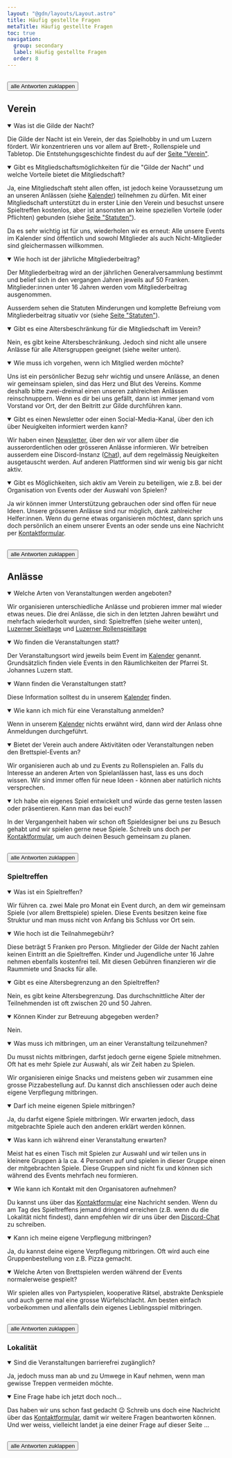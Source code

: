 ```yaml
---
layout: "@gdn/layouts/Layout.astro"
title: Häufig gestellte Fragen
metaTitle: Häufig gestellte Fragen
toc: true
navigation:
  group: secondary
  label: Häufig gestellte Fragen
  order: 8
---
```


<button type="button" class="button-accent" data-toggle-details="" style="margin-block-start: 1rem;">
  alle Antworten   
  <span data-toggle-label="open">zuklappen</span>
  <span data-toggle-label="close" hidden>aufklappen</span>
</button>

## Verein

<details open="">
  <summary>Was ist die Gilde der Nacht?</summary>

  Die Gilde der Nacht ist ein Verein, der das Spielhobby in und um Luzern fördert. Wir konzentrieren uns vor allem auf Brett-, Rollenspiele und Tabletop. Die Entstehungsgeschichte findest du auf der [Seite "Verein"](/verein).
  
</details>

<details open="">
  <summary>Gibt es Mitgliedschaftsmöglichkeiten für die "Gilde der Nacht" und welche Vorteile bietet die Mitgliedschaft?</summary>

  Ja, eine Mitgliedschaft steht allen offen, ist jedoch keine Voraussetzung um an unseren Anlässen (siehe [Kalender](/#kalender)) teilnehmen zu dürfen. Mit einer Mitgliedschaft unterstützt du in erster Linie den Verein und besuchst unsere Spieltreffen kostenlos, aber ist ansonsten an keine speziellen Vorteile (oder Pflichten) gebunden (siehe [Seite "Statuten"](/statuten)).

  Da es sehr wichtig ist für uns, wiederholen wir es erneut: Alle unsere Events im Kalender sind öffentlich und sowohl Mitglieder als auch Nicht-Mitglieder sind gleichermassen willkommen.

</details>

<details open="">
  <summary>Wie hoch ist der jährliche Mitgliederbeitrag?</summary>

  Der Mitgliederbeitrag wird an der jährlichen Generalversammlung bestimmt und belief sich in den vergangen Jahren jeweils auf 50 Franken. Mitglieder:innen unter 16 Jahren werden vom Mitgliederbeitrag ausgenommen.

  Ausserdem sehen die Statuten Minderungen und komplette Befreiung vom Mitgliederbeitrag situativ vor (siehe [Seite "Statuten"](/statuten)).

</details>

<details open="">
  <summary>Gibt es eine Altersbeschränkung für die Mitgliedschaft im Verein?</summary>

  Nein, es gibt keine Altersbeschränkung. Jedoch sind nicht alle unsere Anlässe für alle Altersgruppen geeignet (siehe weiter unten).

</details>

<details open="">
  <summary>Wie muss ich vorgehen, wenn ich Mitglied werden möchte?</summary>

  Uns ist ein persönlicher Bezug sehr wichtig und unsere Anlässe, an denen wir gemeinsam spielen, sind das Herz und Blut des Vereins. Komme deshalb bitte zwei-dreimal einen unseren zahlreichen Anlässen reinschnuppern. Wenn es dir bei uns gefällt, dann ist immer jemand vom Vorstand vor Ort, der den Beitritt zur Gilde durchführen kann.

</details>

<details open="">
  <summary>Gibt es einen Newsletter oder einen Social-Media-Kanal, über den ich über Neuigkeiten informiert werden kann?</summary>

  Wir haben einen [Newsletter](/newsletter), über den wir vor allem über die ausserordentlichen oder grösseren Anlässe informieren. Wir betreiben ausserdem eine Discord-Instanz ([Chat](/chat)), auf dem regelmässig Neuigkeiten ausgetauscht werden. Auf anderen Plattformen sind wir wenig bis gar nicht aktiv.

</details>

<details open="" hidden>
  <summary>Gibt es bestimmte Regeln oder Richtlinien, die Vereinsmitglieder beachten müssen?</summary>

  Bitte beachte unseren Verhaltenskodex ([link], TODO). Dieser gilt auch für Nichtmitglieder an unseren Veranstaltungen oder in unserem Discord-Chat.

</details>

<details open="">
  <summary>Gibt es Möglichkeiten, sich aktiv am Verein zu beteiligen, wie z.B. bei der Organisation von Events oder der Auswahl von Spielen?</summary>

  Ja wir können immer Unterstützung gebrauchen oder sind offen für neue Ideen. Unsere grösseren Anlässe sind nur möglich, dank zahlreicher Helfer:innen. Wenn du gerne etwas organisieren möchtest, dann sprich uns doch persönlich an einem unserer Events an oder sende uns eine Nachricht per [Kontaktformular](/kontakt).

</details>

<button type="button" class="button-accent" data-toggle-details="" style="margin-block-start: 1rem;">
  alle Antworten   
  <span data-toggle-label="open">zuklappen</span>
  <span data-toggle-label="close" hidden>aufklappen</span>
</button>

## Anlässe

<details open="">
  <summary>Welche Arten von Veranstaltungen werden angeboten?</summary>

  Wir organisieren unterschiedliche Anlässe und probieren immer mal wieder etwas neues. Die drei Anlässe, die sich in den letzten Jahren bewährt und mehrfach wiederholt wurden, sind: Spieltreffen (siehe weiter unten), [Luzerner Spieltage](https://spieltage.ch/) und [Luzerner Rollenspieltage](https://rollenspieltage.ch/)

</details>

<details open="">
  <summary>Wo finden die Veranstaltungen statt?</summary>

  Der Veranstaltungsort wird jeweils beim Event im [Kalender](/#kalender) genannt. Grundsätzlich finden viele Events in den Räumlichkeiten der Pfarrei St. Johannes Luzern statt.

</details>

<details open="">
  <summary>Wann finden die Veranstaltungen statt?</summary>

  Diese Information solltest du in unserem [Kalender](/#kalender) finden.

</details>

<details open="">
  <summary>Wie kann ich mich für eine Veranstaltung anmelden?</summary>

  Wenn in unserem [Kalender](/#kalender) nichts erwähnt wird, dann wird der Anlass ohne Anmeldungen durchgeführt.

</details>

<details open="">
  <summary>Bietet der Verein auch andere Aktivitäten oder Veranstaltungen neben den Brettspiel-Events an?</summary>

  Wir organisieren auch ab und zu Events zu Rollenspielen an. Falls du Interesse an anderen Arten von Spielanlässen hast, lass es uns doch wissen. Wir sind immer offen für neue Ideen - können aber natürlich nichts versprechen.

</details>

<details open="">
  <summary>Ich habe ein eigenes Spiel entwickelt und würde das gerne testen lassen oder präsentieren. Kann man das bei euch?</summary>

  In der Vergangenheit haben wir schon oft Spieldesigner bei uns zu Besuch gehabt und wir spielen gerne neue Spiele. Schreib uns doch per [Kontaktformular](/kontakt), um auch deinen Besuch gemeinsam zu planen.

</details>

<button type="button" class="button-accent" data-toggle-details="" style="margin-block-start: 1rem;">
  alle Antworten   
  <span data-toggle-label="open">zuklappen</span>
  <span data-toggle-label="close" hidden>aufklappen</span>
</button>

### Spieltreffen

<details open="">
  <summary>Was ist ein Spieltreffen?</summary>

  Wir führen ca. zwei Male pro Monat ein Event durch, an dem wir gemeinsam Spiele (vor allem Brettspiele) spielen. Diese Events besitzen keine fixe Struktur und man muss nicht von Anfang bis Schluss vor Ort sein.

</details>

<details open="">
  <summary>Wie hoch ist die Teilnahmegebühr?</summary>

  Diese beträgt 5 Franken pro Person. Mitglieder der Gilde der Nacht zahlen keinen Eintritt an die Spieltreffen. Kinder und Jugendliche unter 16 Jahre nehmen ebenfalls kostenfrei teil. Mit diesen Gebühren finanzieren wir die Raummiete und Snacks für alle.

</details>

<details open="">
  <summary>Gibt es eine Altersbegrenzung an den Spieltreffen?</summary>

  Nein, es gibt keine Altersbegrenzung. Das durchschnittliche Alter der Teilnehmenden ist oft zwischen 20 und 50 Jahren.
  
</details>

<details open="">
  <summary>Können Kinder zur Betreuung abgegeben werden?</summary>

  Nein.

</details>

<details open="">
  <summary>Was muss ich mitbringen, um an einer Veranstaltung teilzunehmen?</summary>

  Du musst nichts mitbringen, darfst jedoch gerne eigene Spiele mitnehmen. Oft hat es mehr Spiele zur Auswahl, als wir Zeit haben zu Spielen. 

  Wir organisieren einige Snacks und meistens geben wir zusammen eine grosse Pizzabestellung auf. Du kannst dich anschliessen oder auch deine eigene Verpflegung mitbringen.

</details>

<details open="">
  <summary>Darf ich meine eigenen Spiele mitbringen?</summary>

  Ja, du darfst eigene Spiele mitbringen. Wir erwarten jedoch, dass mitgebrachte Spiele auch den anderen erklärt werden können.

</details>

<details open="">
  <summary>Was kann ich während einer Veranstaltung erwarten?</summary>

  Meist hat es einen Tisch mit Spielen zur Auswahl und wir teilen uns in kleinere Gruppen à la ca. 4 Personen auf und spielen in dieser Gruppe einen der mitgebrachten Spiele. Diese Gruppen sind nicht fix und können sich während des Events mehrfach neu formieren.

</details>

<details open="" hidden>
  <summary>Gibt es einen Verhaltenskodex für die Veranstaltungen?</summary>

  Ja, beachte bitte unseren Verhaltenskodex ([link], TODO).

</details>

<details open="">
  <summary>Wie kann ich Kontakt mit den Organisatoren aufnehmen?</summary>

  Du kannst uns über das [Kontaktformular](/kontakt) eine Nachricht senden. Wenn du am Tag des Spieltreffens jemand dringend erreichen (z.B. wenn du die Lokalität nicht findest), dann empfehlen wir dir uns über den [Discord-Chat](/chat) zu schreiben.

</details>

<details open="">
  <summary>Kann ich meine eigene Verpflegung mitbringen?</summary>

  Ja, du kannst deine eigene Verpflegung mitbringen. Oft wird auch eine Gruppenbestellung von z.B. Pizza gemacht.

</details>

<details open="">
  <summary>Welche Arten von Brettspielen werden während der Events normalerweise gespielt?</summary>

  Wir spielen alles von Partyspielen, kooperative Rätsel, abstrakte Denkspiele und auch gerne mal eine grosse Würfelschlacht. Am besten einfach vorbeikommen und allenfalls dein eigenes Lieblingsspiel mitbringen.

</details>

<button type="button" class="button-accent" data-toggle-details="" style="margin-block-start: 1rem;">
  alle Antworten   
  <span data-toggle-label="open">zuklappen</span>
  <span data-toggle-label="close" hidden>aufklappen</span>
</button>

### Lokalität

<details open="" hidden>
  <summary>Gibt es einen festen Treffpunkt für die Events, oder wechseln die Veranstaltungsorte?</summary>

  Die Spieltreffen finden in den Räumlichkeiten der Pfarrei St. Johannes Luzern statt ([link]). Jedoch nicht immer im selben Raum. Meist sind wir im Würzenbachsaal (oben) oder in der Unterkirche (unten).

</details>

<details open="" hidden>
  <summary>Gibt es Parkmöglichkeiten in der Nähe der Veranstaltungsorte?</summary>

   Es hat wenige, gebührenpflichtige Parkplätze in der Nähe. Wir können nicht garantieren, dass diese immer frei sind. Deshalb empfehlen wir grundsätzlich mit dem öffentlichen Verkehr anzureisen ([link]).

</details>

<details open="">
  <summary>Sind die Veranstaltungen barrierefrei zugänglich?</summary>

  Ja, jedoch muss man ab und zu Umwege in Kauf nehmen, wenn man gewisse Treppen vermeiden möchte.

</details>

<details open="">
  <summary>Eine Frage habe ich jetzt doch noch...</summary>

  Das haben wir uns schon fast gedacht 😉 Schreib uns doch eine Nachricht über das [Kontaktformular](/kontakt), damit wir weitere Fragen beantworten können. Und wer weiss, vielleicht landet ja eine deiner Frage auf dieser Seite ...

</details>

<button type="button" class="button-accent" data-toggle-details="" style="margin-block-start: 1rem;">
  alle Antworten   
  <span data-toggle-label="open">zuklappen</span>
  <span data-toggle-label="close" hidden>aufklappen</span>
</button>

<script>
{
  const toggles = document.querySelectorAll("[data-toggle-details]");
  const details = document.querySelectorAll("details");

  let open = true;

  toggles.forEach((toggle) => {
    const labelOpen = toggle.querySelector("[data-toggle-label='open']");
    const labelClose = toggle.querySelector("[data-toggle-label='close']");

    toggle.addEventListener("click", () => {

      if (open) {
        labelOpen.hidden = true;
        labelClose.hidden = false;
      } else {
        labelOpen.hidden = false;
        labelClose.hidden = true;
      }

      open = !open;
      details.forEach((detail) => {
        detail.open = open;
      });
    
    });
  });
}
</script>

